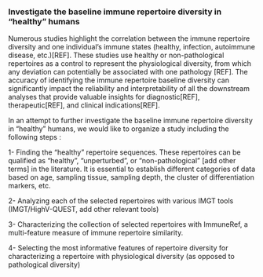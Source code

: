 ### Investigate the baseline immune repertoire diversity in “healthy” humans


Numerous studies highlight the correlation between the immune repertoire diversity and one individual’s immune states (healthy, infection, autoimmune disease, etc.)[REF]. These studies use healthy or non-pathological repertoires as a control to represent the physiological diversity, from which any deviation can potentially be associated with one pathology [REF]. The accuracy of identifying the immune repertoire baseline diversity can significantly impact the reliability and interpretability of all the downstream analyses that provide valuable insights for diagnostic[REF], therapeutic[REF], and clinical indications[REF].


In an attempt to further investigate the baseline immune repertoire diversity in “healthy” humans, we would like to organize a study including the following steps :

1- Finding the “healthy” repertoire sequences. These repertoires can be qualified as “healthy”, “unperturbed”, or “non-pathological” [add other terms] in the literature. It is essential to establish different categories of data based on age, sampling tissue, sampling depth, the cluster of differentiation markers, etc.

2- Analyzing each of the selected repertoires with various IMGT tools (IMGT/HighV-QUEST, add other relevant tools)

3- Characterizing the collection of selected repertoires with ImmuneRef, a multi-feature measure of immune repertoire similarity.

4- Selecting the most informative features of repertoire diversity for characterizing a repertoire with physiological diversity (as opposed to pathological diversity)

